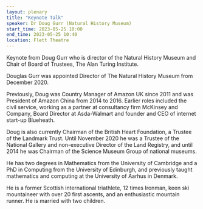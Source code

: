 ```yaml
---
layout: plenary
title: "Keynote Talk"
speaker: Dr Doug Gurr (Natural History Museum)
start_time: 2023-05-25 10:00
end_time: 2023-05-25 10:40
location: Flett Theatre
---
```


Keynote from Doug Gurr who is director of the Natural History Museum and Chair of Board of Trustees, The Alan Turing Institute.


Douglas Gurr was appointed Director of The Natural History Museum from
December 2020.

Previously, Doug was Country Manager of Amazon UK since 2011 and was
President of Amazon China from 2014 to 2016.  Earlier roles included
the civil service, working as a partner at consultancy firm McKinsey
and Company, Board Director at Asda-Walmart and founder and CEO of
internet start-up Blueheath.

Doug is also currently Chairman of the British Heart Foundation, a
Trustee of the Landmark Trust.  Until November 2020 he was a Trustee
of the National Gallery and non-executive Director of the Land
Registry, and until 2014 he was Chairman of the Science Museum Group
of national museums.

He has two degrees in Mathematics from the University of Cambridge and
a PhD in Computing from the University of Edinburgh, and previously
taught mathematics and computing at the University of Aarhus in
Denmark.

He is a former Scottish international triathlete, 12 times Ironman,
keen ski mountaineer with over 20 first ascents, and an enthusiastic
mountain runner. He is married with two children.
